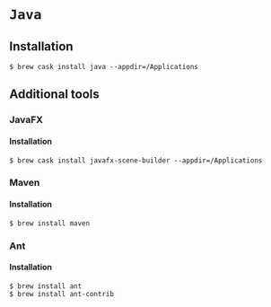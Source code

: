 # `Java`

## Installation

```ShellSession
$ brew cask install java --appdir=/Applications
```

## Additional tools

### JavaFX

#### Installation

```ShellSession
$ brew cask install javafx-scene-builder --appdir=/Applications
```

### Maven

#### Installation

```ShellSession
$ brew install maven
```

### Ant

#### Installation

```ShellSession
$ brew install ant
$ brew install ant-contrib
```
